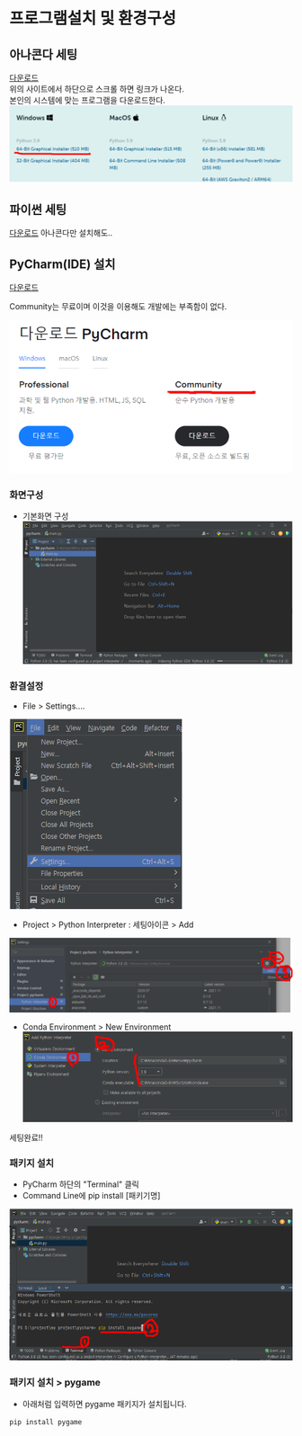 # 프로그램설치 및 환경구성



## 아나콘다 세팅
[다운로드](https://www.anaconda.com/products/individual) <br>
위의 사이트에서 하단으로 스크롤 하면 링크가 나온다. <br>
본인의 시스템에 맞는 프로그램을 다운로드한다.
![alt 아나콘다1](../assets/images/docs/anaconda1.png)

## 파이썬 세팅
[다운로드](https://www.python.org/downloads/)
아나콘다만 설치해도..

## PyCharm(IDE) 설치
[다운로드](https://www.jetbrains.com/ko-kr/pycharm/download/)

Community는 무료이며 이것을 이용해도 개발에는 부족함이 없다.

![alt 파이참1](../assets/images/docs/pycharm1.png)

### 화면구성
- 기본화면 구성
![alt 파이참2](../assets/images/docs/pycharm2.png)

### 환결설정
- File > Settings....

![alt 파이참3](../assets/images/docs/pycharm3.png)

- Project > Python Interpreter : 세팅아이콘 > Add

![alt 파이참4](../assets/images/docs/pycharm4.png)

- Conda Environment > New Environment
![alt 파이참5](../assets/images/docs/pycharm5.png)

세팅완료!!

### 패키지 설치

- PyCharm 하단의 "Terminal" 클릭
- Command Line에 pip install [패키기명]

![alt 파이참6](../assets/images/docs/pycharm6.png)


### 패키지 설치 > pygame
- 아래처럼 입력하면 pygame 패키지가 설치됩니다.
```
pip install pygame
```